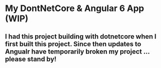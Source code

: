 # My DontNetCore & Angular 6 App (WIP)

## I had this project building with dotnetcore when I first built this project. Since then updates to Angualr have temporarily broken my project ... please stand by!
